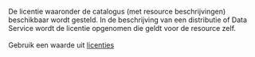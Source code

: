 De licentie waaronder de catalogus (met resource beschrijvingen) beschikbaar wordt gesteld. In de beschrijving van een distributie of Data Service wordt de licentie opgenomen die geldt voor de resource zelf. 
<br/>
<br/>
Gebruik een waarde uit <a href='https://definities.geostandaarden.nl/dcat-ap-nl/id/waardelijst/licenties' target='_blank'>licenties<a/>  
